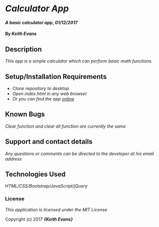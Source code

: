 # _Calculator App_

#### _A basic calculator app, 01/12/2017_

#### By _**Keith Evans**_

## Description

_This app is a simple calculator which can perform basic math functions._

## Setup/Installation Requirements

* _Clone repository to desktop_
* _Open index.html in any web browser_
* _Or you can find the app [online](https://kwlevans.github.io/calculator/)_

## Known Bugs

_Clear function and clear all function are currently the same_

## Support and contact details

_Any questions or comments can be directed to the developer at his email address_

## Technologies Used

_HTML/CSS/Bootstrap/JavaScript/jQuery_

### License

*This application is licensed under the MIT License*

Copyright (c) 2017 **_{Keith Evans}_**
